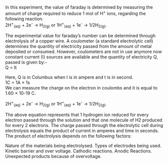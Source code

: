 
In this experiment, the value of faraday is determined by measuring the amount of charge required to reduce 1 mol of H<sup>+</sup> ions, regarding the following reaction.
<br>
2H<sup>+</sup><sub>(aq)</sub>  + 2e<sup>-</sup>  → H<sub>2(g)</sub>  or  1H<sup>+</sup><sub>(aq)</sub>  + 1e<sup>-</sup> → 1/2H<sub>2(g)</sub>.

The experimental value for faraday’s number can be determined through electrolysis of a copper wire. A coulometer (a standard electrolytic cell) determines the quantity of electricity passed from the amount of metal deposited or consumed. However, coulometers are not in use anymore now constant current (I) sources are available and the quantity of electricity Q, passed is given by:-
<br>
Q = It

Here, Q is in Columbus when I is in ampere and t is in second.
<br>
1C = 1A × 1s
<br>
We can measure the charge on the electron in coulombs and it is equal to 1.60 × 10-19 C.

2H<sup>+</sup><sub>(aq)</sub>  + 2e<sup>-</sup>  → H<sub>2(g)</sub>  or  1H<sup>+</sup><sub>(aq)</sub>  + 1e<sup>-</sup> → 1/2H<sub>2(g)</sub>.


The above equation represents that 1 hydrogen ion reduced for every electron passed through the solution and that one molecule of H2 produced for every 2 electrons. The charge passed through the electrolytic cell during electrolysis equals the product of current in amperes and time in seconds. The product of electrolysis depends on the following factors:

Nature of the materials being electrolysed.
Types of electrodes being used.
Kinetic barrier and over voltage.
Cathodic reactions.
Anodic Reactions.
Unexpected products because of overvoltage.
